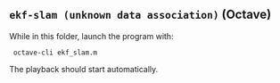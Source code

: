 ## `ekf-slam (unknown data association)` (Octave)
While in this folder, launch the program with:
 
     octave-cli ekf_slam.m

The playback should start automatically.

